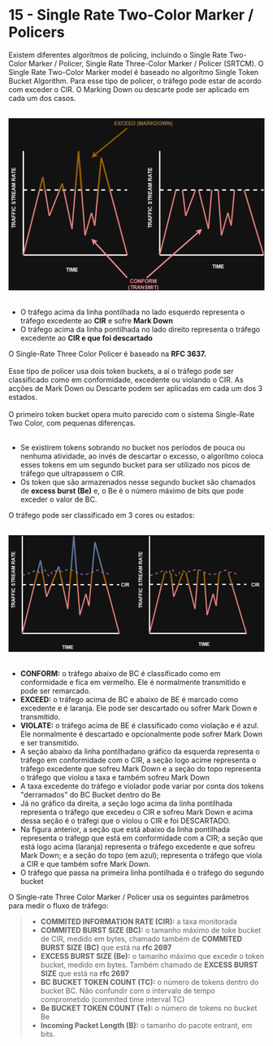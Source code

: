 # 15 - Single Rate Two-Color Marker / Policers

Existem diferentes algorítmos de policing, incluindo o Single Rate Two-Color Marker / Policer, Single Rate Three-Color Marker / Policer (SRTCM). O Single Rate Two-Color Marker model é baseado no algorítmo Single Token Bucket Algorithm. Para esse tipo de policer, o tráfego pode estar de acordo com exceder o CIR. O Marking Down ou descarte pode ser aplicado em cada um dos casos. <br></br>

![SINGLE-COLOR](Imagens/Single_rate_two_colors.png) <br></br>

- O tráfego acima da linha pontilhada no lado esquerdo representa o tráfego excedente ao **CIR** e sofre **Mark Down**
- O tráfego acima da linha pontilhada no lado direito representa o tráfego excedente ao **CIR e que foi descartado**

O Single-Rate Three Color Policer é baseado na **RFC 3637.** <br></br>
Esse tipo de policer usa dois token buckets, a aí o tráfego pode ser classificado como em conformidade, excedente ou violando o CIR. As acções de Mark Down ou Descarte podem ser aplicadas em cada um dos 3 estados. <br></br>
O primeiro token bucket opera muito parecido com o sistema Single-Rate Two Color, com pequenas diferenças. <br></br>
- Se existirem tokens sobrando no bucket nos períodos de pouca ou nenhuma atividade, ao invés de descartar o excesso, o algorítmo coloca esses tokens em um segundo bucket para ser utilizado nos picos de tráfego que ultrapassem o CIR. 
- Os token que são armazenados nesse segundo bucket são chamados de **excess burst (Be)** e, o Be é o número máximo de bits que pode exceder o valor de BC.

O tráfego pode ser classificado em 3 cores ou estados: <br></br>

![THREE-COLOR](Imagens/Single_rate_three_colors.png) <br></br>

- **CONFORM:** o tráfego abaixo de BC é classificado como em conformidade e fica em vermelho. Ele é normalmente transmitido e pode ser remarcado.
- **EXCEED:** o tráfego acima de BC e abaixo de BE é marcado como excedente e é laranja. Ele pode ser descartado ou sofrer Mark Down e transmitido.
- **VIOLATE:** o tráfego acima de BE é classificado como violação e é azul. Ele normalmente é descartado e opcionalmente pode sofrer Mark Down e ser transmitido.
- A seção abaixo da linha pontilhadano gráfico da esquerda representa o tráfego em conformidade com o CIR, a seção logo acime representa o tráfego excedente que sofreu Mark Down  e a seção do topo representa o tráfego que violou a taxa e também sofreu Mark Down
- A taxa excedente do tráfego e violador pode variar por conta dos tokens "derramados" do BC Bucket dentro do Be
- Já no gráfico da direita, a seção logo acima da linha pontilhada representa o tráfego que excedeu o CIR e sofreu Mark Down e acima dessa seção é o tráfegi que o violou o CIR e foi DESCARTADO.
- Na figura anterior, a seção que está abaixo da linha pontilhada representa o tráfegp que está em conformidade com a CIR; a seção que está logo acima (laranja) representa o tráfego excedente e que sofreu Mark Down; e a seção do topo (em azul); representa o tráfego que viola a CIR e que também sofre Mark Down.
- O tráfego que passa na primeira linha pontilhada é o tráfego do segundo bucket

O Single-rate Three Color Marker / Policer usa os seguintes parâmetros para medir o fluxo de tráfego: 
> - **COMMITED INFORMATION RATE (CIR):** a taxa monitorada
> - **COMMITED BURST SIZE (BC):** o tamanho máximo de toke bucket de CIR, medido  em bytes, chamado também de **COMMITED BURST SIZE (BC)** que está na **rfc 2697**
> - **EXCESS BURST SIZE (Be):** o tamanho máximo que excede o token bucket, medido em bytes. Também chamado de **EXCESS BURST SIZE** que está na **rfc 2697**
> - **BC BUCKET TOKEN COUNT (TC):** o número de tokens dentro do bucket BC. Não confundir com o intervalo de tempo comprometido (commited time interval TC)
> - **Be BUCKET TOKEN COUNT (Te):** o número de tokens no bucket Be
> - **Incoming Packet Length (B):** o tamanho do pacote entrant, em bits.
